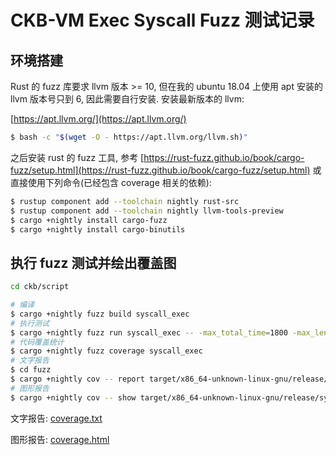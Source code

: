 # CKB-VM Exec Syscall Fuzz 测试记录

## 环境搭建

Rust 的 fuzz 库要求 llvm 版本 >= 10, 但在我的 ubuntu 18.04 上使用 apt 安装的 llvm 版本号只到 6, 因此需要自行安装. 安装最新版本的 llvm:

[https://apt.llvm.org/](https://apt.llvm.org/)

```sh
$ bash -c "$(wget -O - https://apt.llvm.org/llvm.sh)"
```

之后安装 rust 的 fuzz 工具, 参考 [https://rust-fuzz.github.io/book/cargo-fuzz/setup.html](https://rust-fuzz.github.io/book/cargo-fuzz/setup.html) 或直接使用下列命令(已经包含 coverage 相关的依赖):

```sh
$ rustup component add --toolchain nightly rust-src
$ rustup component add --toolchain nightly llvm-tools-preview
$ cargo +nightly install cargo-fuzz
$ cargo +nightly install cargo-binutils
```

## 执行 fuzz 测试并绘出覆盖图

```sh
cd ckb/script

# 编译
$ cargo +nightly fuzz build syscall_exec
# 执行测试
$ cargo +nightly fuzz run syscall_exec -- -max_total_time=1800 -max_len=262144
# 代码覆盖统计
$ cargo +nightly fuzz coverage syscall_exec
# 文字报告
$ cd fuzz
$ cargo +nightly cov -- report target/x86_64-unknown-linux-gnu/release/syscall_exec -instr-profile=coverage/syscall_exec/coverage.profdata > /tmp/out
# 图形报告
$ cargo +nightly cov -- show target/x86_64-unknown-linux-gnu/release/syscall_exec --name-regex=".*ckb_script8syscalls4exec.*" --format=html -instr-profile=coverage/syscall_exec/coverage.profdata > /tmp/index.html
```

文字报告: [coverage.txt](./coverage.txt)

图形报告: [coverage.html](./coverage.html)
